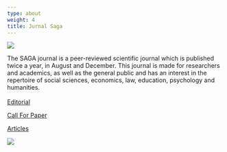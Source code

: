 ```yaml
---
type: about
weight: 4
title: Jurnal Saga
---
```

![](/images/uploads/kop-jurnal-saga.jpg)

The SAGA journal is a peer-reviewed scientific journal which is published twice a year, in August and December. This journal is made for researchers and academics, as well as the general public and has an interest in the repertoire of social sciences, economics, law, education, psychology and humanities.\
\
[Editorial](/Editorial/)

[Call For Paper](/call-for-paper/)

[Articles](/articles/)

![](/images/uploads/screenshot-2025-02-05-084255.jpg)

![]()

![]()